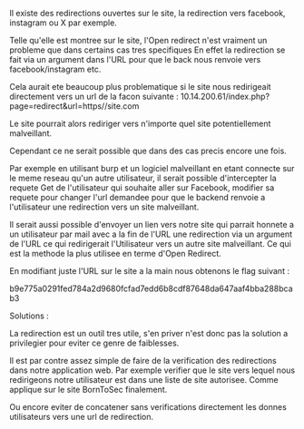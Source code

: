 Il existe des redirections ouvertes sur le site, la redirection vers facebook, instagram ou X par exemple.

Telle qu'elle est montree sur le site, l'Open redirect n'est vraiment un probleme que dans certains cas tres specifiques
En effet la redirection se fait via un argument dans l'URL pour que le back nous renvoie vers facebook/instagram etc.

Cela aurait ete beaucoup plus problematique si le site nous redirigeait directement vers un url de la facon suivante :
10.14.200.61/index.php?page=redirect&url=https//site.com

Le site pourrait alors rediriger vers n'importe quel site potentiellement malveillant.

Cependant ce ne serait possible que dans des cas precis encore une fois.

Par exemple en utilisant burp et un logiciel malveillant en etant connecte sur le meme reseau qu'un autre utilisateur, il serait possible d'intercepter la requete Get de l'utilisateur qui souhaite aller sur Facebook, modifier sa requete pour changer l'url demandee pour que le backend renvoie a l'utilisateur une redirection vers un site malveillant.

Il serait aussi possible d'envoyer un lien vers notre site qui parrait honnete a un utilisateur par mail avec a la fin de l'URL une redirection via un argument de l'URL ce qui redirigerait l'Utilisateur vers un autre site malveillant. Ce qui est la methode la plus utilisee en terme d'Open Redirect.

En modifiant juste l'URL sur le site a la main nous obtenons le flag suivant :

b9e775a0291fed784a2d9680fcfad7edd6b8cdf87648da647aaf4bba288bcab3



Solutions :


La redirection est un outil tres utile, s'en priver n'est donc pas la solution a privilegier pour eviter ce genre de faiblesses. 

Il est par contre assez simple de faire de la verification des redirections dans notre application web. Par exemple verifier que le site vers lequel nous redirigeons notre utilisateur est dans une liste de site autorisee. Comme applique sur le site BornToSec finalement.

Ou encore eviter de concatener sans verifications directement les donnes utilisateurs vers une url de redirection.

